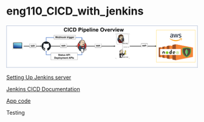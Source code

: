 # eng110_CICD_with_jenkins

![Overview of CICD Pipeline](./diagrams/CICD_Pipeline_Overview.png)

[Setting Up Jenkins server](./documentation/Creating_Jenkins_Server.md)

[Jenkins CICD Documentation](./documentation/CICD_Pipeline.md)

[App code](./app_code/)

Testing